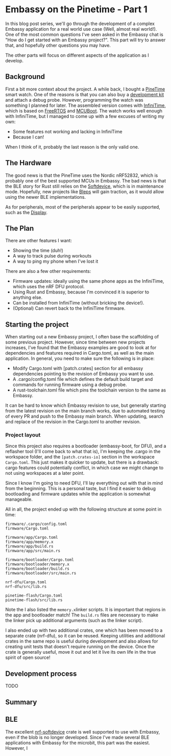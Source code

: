 # Embassy on the Pinetime - Part 1

In this blog post series, we'll go through the development of a complex Embassy application for a real world use case (Well, almost real world!). One of the most common questions I've seen asked in the Embassy chat is "How do I get started with an Embassy project?". This part will try to answer that, and hopefully other questions you may have.

The other parts will focus on different aspects of the application as I develop.

## Background

First a bit more context about the project. A while back, I bought a [PineTime](https://www.pine64.org/pinetime/) smart watch. One of the reasons is that you can also buy a [development kit](https://pine64.com/product/pinetime-dev-kit/) and attach a debug probe. However, programming the watch was something I planned for later. The assembled version comes with [InfiniTime](https://github.com/InfiniTimeOrg/InfiniTime), which is based on [FreeRTOS](https://www.freertos.org/index.html) and [MCUBoot](https://docs.mcuboot.com/). The watch works well enough with InfiniTime, but I managed to come up with a few excuses of writing my own:

* Some features not working and lacking in InfiniTime
* Because I can!

When I think of it, probably the last reason is the only valid one. 

## The Hardware

The good news is that the PineTime uses the Nordic nRF52832, which is probably one of the best supported MCUs in Embassy. The bad news is that the BLE story for Rust still relies on the [Softdevice](), which is in maintenance mode. Hopefully, new projects like [Bleps]() will gain traction, as it would allow using the newer BLE implementations. 

As for peripherals, most of the peripherals appear to be easily supported, such as the [Display](). 

## The Plan

There are other features I want:

* Showing the time (duh!)
* A way to track pulse during workouts
* A way to ping my phone when I've lost it

There are also a few other requirements:

* Firmware updates: ideally using the same phone apps as the InfiniTime, which uses the nRF DFU protocol.
* Using Rust and Embassy, because I'm convinced it is superior to anything else.
* Can be installed from InfiniTime (without bricking the device!).
* (Optional) Can revert back to the InfiniTime firmware.

## Starting the project

When starting out a new Embassy project, I often base the scaffolding of some previous project. However, since time between new projects increases, I've found that the Embassy examples are good to look at for dependencies and features required in Cargo.toml, as well as the main application. In general, you need to make sure the following is in place:

* Modify Cargo.toml with [patch.crates] section for all embassy dependencies pointing to the revision of Embassy you want to use.
* A .cargo/config.toml file which defines the default build target and commands for running firmware using a debug probe.
* A rust-toolchain.toml file which pins the toolchain version to the same as Embassy.

It can be hard to know which Embassy revision to use, but generally starting from the latest revision on the main branch works, due to automated testing of every PR and push to the Embassy main branch. When updating, search and replace of the revision in the Cargo.toml to another revision.

### Project layout

Since this project also requires a bootloader (embassy-boot, for DFU), and a reflasher tool (I'll come back to what that is), I'm keeping the .cargo in the workspace folder, and the `[patch.crates-io]` section in the workspace `Cargo.toml`. This just makes it quicker to update, but there is a drawback: cargo features could potentially conflict, in which case we might change to not using workspaces at a later point.

Since I know I'm going to need DFU, I'll lay everything out with that in mind from the beginning. This is a personal taste, but I find it easier to debug bootloading and firmware updates while the application is somewhat manageable.

All in all, the project ended up with the following structure at some point in time:

```
firmware/.cargo/config.toml
firmware/Cargo.toml

firmware/app/Cargo.toml
firmware/app/memory.x
firmware/app/build.rs
firmware/app/src/main.rs

firmware/bootloader/Cargo.toml
firmware/bootloader/memory.x
firmware/bootloader/build.rs
firmware/bootloader/src/main.rs

nrf-dfu/Cargo.toml
nrf-dfu/src/lib.rs

pinetime-flash/Cargo.toml
pinetime-flash/src/lib.rs
```

Note the I also listed the `memory.x`linker scripts. It is important that regions in the app and bootloader match! The `build.rs` files are necessary to make the linker pick up additional arguments (such as the linker script).

I also ended up with two additional crates, one which has been moved to a separate crate (nrf-dfu), so it can be reused. Keeping utilities and additional crates in the same repo is useful during development and also allows for creating unit tests that doesn't require running on the device. Once the crate is generally useful, move it out and let it live its own life in the true spirit of open source!

## Development process

TODO

## Summary


## BLE

The excellent [nrf-softdevice]() crate is well supported to use with Embassy, even if the blob is no longer developed. Since I've made several BLE applications with Embassy for the microbit, this part was the easiest. However, I 
